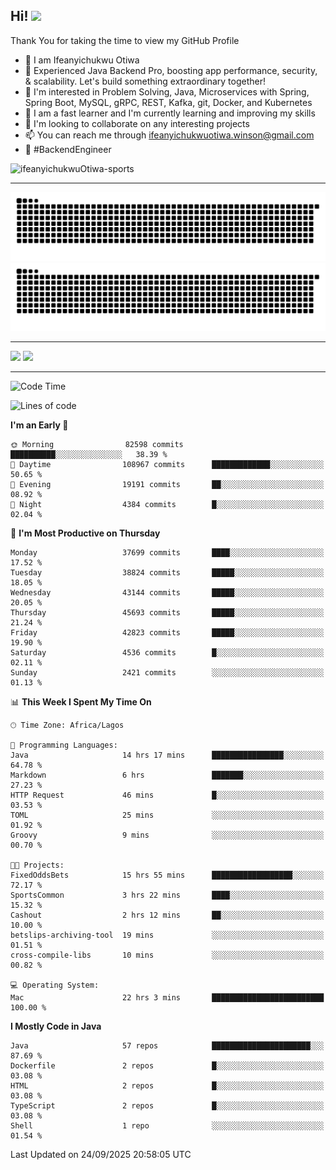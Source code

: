 <!-- BLOG-POST-LIST:START --><!-- BLOG-POST-LIST:END -->

## Hi! <img src="https://media.giphy.com/media/hvRJCLFzcasrR4ia7z/giphy.gif" width="4%"> 

Thank You for taking the time to view my GitHub Profile

- 👋 I am Ifeanyichukwu Otiwa
- 🚀 Experienced Java Backend Pro, boosting app performance, security, & scalability. Let's build something extraordinary together!
- 👀 I'm interested in Problem Solving, Java, Microservices with Spring, Spring Boot, MySQL, gRPC, REST, Kafka, git, Docker, and Kubernetes
- 🌱 I am a fast learner and I'm currently learning and improving my skills
- 💞️ I'm looking to collaborate on any interesting projects
- 📫 You can reach me through ifeanyichukwuotiwa.winson@gmail.com
- 🚀 #BackendEngineer

<p align="left" marginTop="10px"> <img src="https://komarev.com/ghpvc/?username=ifeanyichukwuOtiwa-sports&label=Profile%20views&color=0e75b6&style=for-the-badge" alt="ifeanyichukwuOtiwa-sports" /> </p>

***

<!--🐍📈SNAKEGRAPH / 🌐WEBSITE: https://github.com/Platane/snk -->
![github contribution grid snake animation](https://raw.githubusercontent.com/ifeanyichukwuOtiwa-sports/ifeanyichukwuOtiwa-sports/output/github-contribution-grid-snake-dark.svg#gh-dark-mode-only)![github contribution grid snake animation](https://raw.githubusercontent.com/ifeanyichukwuOtiwa-sports/ifeanyichukwuOtiwa-sports/output/github-contribution-grid-snake.svg#gh-light-mode-only)

***

<p float="left">
  <img float="left" src="https://github-readme-stats.vercel.app/api?username=ifeanyichukwuOtiwa-sports&count_private=true&include_all_commits=true&theme=react&show_icons=true" />
  <img float="right" src="https://github-readme-stats.vercel.app/api/top-langs/?username=ifeanyichukwuOtiwa-sports&layout=compact&show_icons=true&theme=react" /> 
</p>

***



<!--START_SECTION:waka-->
![Code Time](http://img.shields.io/badge/Code%20Time-4%2C248%20hrs%2021%20mins-blue)

![Lines of code](https://img.shields.io/badge/From%20Hello%20World%20I%27ve%20Written-61.2%20million%20lines%20of%20code-blue)

**I'm an Early 🐤** 

```text
🌞 Morning                82598 commits       ██████████░░░░░░░░░░░░░░░   38.39 % 
🌆 Daytime                108967 commits      █████████████░░░░░░░░░░░░   50.65 % 
🌃 Evening                19191 commits       ██░░░░░░░░░░░░░░░░░░░░░░░   08.92 % 
🌙 Night                  4384 commits        █░░░░░░░░░░░░░░░░░░░░░░░░   02.04 % 
```
📅 **I'm Most Productive on Thursday** 

```text
Monday                   37699 commits       ████░░░░░░░░░░░░░░░░░░░░░   17.52 % 
Tuesday                  38824 commits       █████░░░░░░░░░░░░░░░░░░░░   18.05 % 
Wednesday                43144 commits       █████░░░░░░░░░░░░░░░░░░░░   20.05 % 
Thursday                 45693 commits       █████░░░░░░░░░░░░░░░░░░░░   21.24 % 
Friday                   42823 commits       █████░░░░░░░░░░░░░░░░░░░░   19.90 % 
Saturday                 4536 commits        █░░░░░░░░░░░░░░░░░░░░░░░░   02.11 % 
Sunday                   2421 commits        ░░░░░░░░░░░░░░░░░░░░░░░░░   01.13 % 
```


📊 **This Week I Spent My Time On** 

```text
🕑︎ Time Zone: Africa/Lagos

💬 Programming Languages: 
Java                     14 hrs 17 mins      ████████████████░░░░░░░░░   64.78 % 
Markdown                 6 hrs               ███████░░░░░░░░░░░░░░░░░░   27.23 % 
HTTP Request             46 mins             █░░░░░░░░░░░░░░░░░░░░░░░░   03.53 % 
TOML                     25 mins             ░░░░░░░░░░░░░░░░░░░░░░░░░   01.92 % 
Groovy                   9 mins              ░░░░░░░░░░░░░░░░░░░░░░░░░   00.70 % 

🐱‍💻 Projects: 
FixedOddsBets            15 hrs 55 mins      ██████████████████░░░░░░░   72.17 % 
SportsCommon             3 hrs 22 mins       ████░░░░░░░░░░░░░░░░░░░░░   15.32 % 
Cashout                  2 hrs 12 mins       ██░░░░░░░░░░░░░░░░░░░░░░░   10.00 % 
betslips-archiving-tool  19 mins             ░░░░░░░░░░░░░░░░░░░░░░░░░   01.51 % 
cross-compile-libs       10 mins             ░░░░░░░░░░░░░░░░░░░░░░░░░   00.82 % 

💻 Operating System: 
Mac                      22 hrs 3 mins       █████████████████████████   100.00 % 
```

**I Mostly Code in Java** 

```text
Java                     57 repos            ██████████████████████░░░   87.69 % 
Dockerfile               2 repos             █░░░░░░░░░░░░░░░░░░░░░░░░   03.08 % 
HTML                     2 repos             █░░░░░░░░░░░░░░░░░░░░░░░░   03.08 % 
TypeScript               2 repos             █░░░░░░░░░░░░░░░░░░░░░░░░   03.08 % 
Shell                    1 repo              ░░░░░░░░░░░░░░░░░░░░░░░░░   01.54 % 
```




 Last Updated on 24/09/2025 20:58:05 UTC
<!--END_SECTION:waka-->

<!--
<p align="center">
![trophy](https://github-profile-trophy.vercel.app/?username=ifeanyichukwuOtiwa-sports&theme=onedark) (https://github.com/ryo-ma/github-profile-trophy)
</p>
-->

<!---
ifeanyi-otiwa/ifeanyi-otiwa is a ✨ special ✨ repository because its `README.md` (this file) appears on your GitHub profile.
You can click the Preview link to take a look at your changes.
--->
